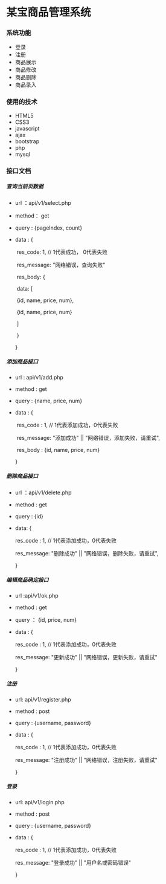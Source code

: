 # 某宝商品管理系统

### 系统功能

- 登录
- 注册
- 商品展示
- 商品修改
- 商品删除
- 商品录入

### 使用的技术

- HTML5
- CSS3
- javascript
- ajax
- bootstrap
- php
- mysql

### 接口文档

##### 查询当前页数据

- url ：api/v1/select.php

- method： get

- query : {pageIndex, count}

- data : {

  ​	res_code: 1, // 1代表成功， 0代表失败

  ​	res_message: "网络错误，查询失败"

  ​	res_body: {

  ​		data: [

  ​			{id, name, price, num},

  ​			{id, name, price, num}

  ​		]

  ​	}

  }



##### 添加商品接口

- url : api/v1/add.php

- method : get

- query : {name, price, num}

- data : {

  ​	res_code : 1, // 1代表添加成功，0代表失败

  ​	res_message:   "添加成功"  ||  "网络错误，添加失败，请重试",

  ​	res_body : {id, name, price, num}

  }



##### 删除商品接口

- url ：api/v1/delete.php

- method : get

- query : {id}

- data: {

  res_code : 1, // 1代表添加成功，0代表失败

  res_message:   "删除成功"  ||  "网络错误，删除失败，请重试",

  }



##### 编辑商品确定接口

- url :api/v1/ok.php

- method : get

- query ： {id, price, num}

- data : {

  res_code : 1, // 1代表添加成功，0代表失败

  res_message:   "更新成功"  ||  "网络错误，更新失败，请重试"

  }

  

##### 注册

- url: api/v1/register.php

- method : post

- query : {username, password}

- data : {

  res_code : 1, // 1代表添加成功，0代表失败

  res_message:   "注册成功"  ||  "网络错误，注册失败，请重试"

  }

##### 登录

- url: api/v1/login.php

- method : post

- query : {username, password}

- data : {

  res_code : 1, // 1代表添加成功，0代表失败

  res_message:   "登录成功"  ||  "用户名或密码错误"

  }




